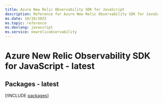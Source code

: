 ```yaml
---
title: Azure New Relic Observability SDK for JavaScript
description: Reference for Azure New Relic Observability SDK for JavaScript
ms.date: 10/10/2025
ms.topic: reference
ms.devlang: javascript
ms.service: newrelicobservability
---
```

# Azure New Relic Observability SDK for JavaScript - latest
## Packages - latest
[!INCLUDE [packages](new-relic-observability-index.md)]